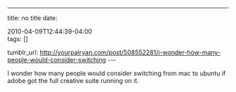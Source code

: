 ---
title: no title
date:

 2010-04-09T12:44:39-04:00  
tags:  []

tumblr_url:
http://yourpalryan.com/post/508552281/i-wonder-how-many-people-would-consider-switching
\-\--

I wonder how many people would consider switching from mac to ubuntu if
adobe got the full creative suite running on it.
